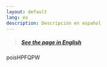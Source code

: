 ```yaml
---
layout: default
lang: es
description: Descripción en español
---
```


> ##### [See the page in English](./)


poisHPFQPW

